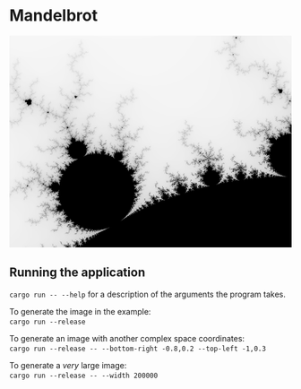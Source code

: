 # Mandelbrot

![](./fractal.png)

## Running the application

`cargo run -- --help` for a description of the arguments the program takes.

To generate the image in the example:  
`cargo run --release`

To generate an image with another complex space coordinates:  
`cargo run --release -- --bottom-right -0.8,0.2 --top-left -1,0.3`

To generate a _very_ large image:  
`cargo run --release -- --width 200000`

